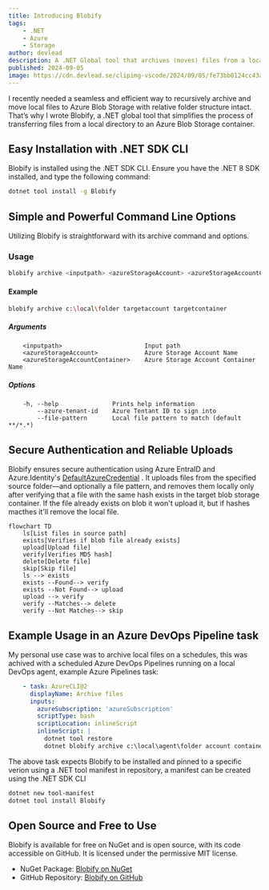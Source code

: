 ```yaml
---
title: Introducing Blobify
tags:
    - .NET
    - Azure
    - Storage
author: devlead
description: A .NET Global tool that archives (moves) files from a local folder to an Azure Blob Storage container.
published: 2024-09-05
image: https://cdn.devlead.se/clipimg-vscode/2024/09/05/fe73bb0124cc43a1af9520490a6367a8.jpg?sp=r&st=2024-09-04T18:14:45Z&se=2035-05-01T02:14:45Z&spr=https&sv=2022-11-02&sr=b&sig=HuC7WPifcu40wqwTXUZJ77qxzzfs%2BKtSKrkbJrmbqJw%3D
---
```



I recently needed a seamless and efficient way to recursively archive and move local files to Azure Blob Storage with relative folder structure intact. That’s why I wrote Blobify, a .NET global tool that simplifies the process of transferring files from a local directory to an Azure Blob Storage container.

## Easy Installation with .NET SDK CLI

Blobify is installed using the .NET SDK CLI. Ensure you have the .NET 8 SDK installed, and type the following command:

```bash
dotnet tool install -g Blobify
```

## Simple and Powerful Command Line Options

Utilizing Blobify is straightforward with its archive command and options.

### Usage

```bash
blobify archive <inputpath> <azureStorageAccount> <azureStorageAccountContainer> [OPTIONS]
```

#### Example

```bash
blobify archive c:\local\folder targetaccount targetcontainer
```

##### Arguments

```text
    <inputpath>                       Input path
    <azureStorageAccount>             Azure Storage Account Name
    <azureStorageAccountContainer>    Azure Storage Account Container Name
```

##### Options

```text
    -h, --help               Prints help information
        --azure-tenant-id    Azure Tentant ID to sign into
        --file-pattern       Local file pattern to match (default **/*.*)
```

## Secure Authentication and Reliable Uploads

Blobify ensures secure authentication using Azure EntraID and Azure.Identity's [DefaultAzureCredential](https://learn.microsoft.com/en-us/dotnet/api/azure.identity.defaultazurecredential?view=azure-dotnet) . It uploads files from the specified source folder—and optionally a file pattern, and removes them locally only after verifying that a file with the same hash exists in the target blob storage container. If the file already exists on blob it won't upload it, but if hashes macthes it'll remove the local file.

```mermaid
flowchart TD
    ls[List files in source path]
    exists[Verifies if blob file already exists]
    upload[Upload file]
    verify[Verifies MD5 hash]
    delete[Delete file]
    skip[Skip file]
    ls --> exists
    exists --Found--> verify
    exists --Not Found--> upload
    upload --> verify
    verify --Matches--> delete
    verify --Not Matches--> skip
```

## Example Usage in an Azure DevOps Pipeline task

My personal use case was to archive local files on a schedules, this was achived with a scheduled Azure DevOps Pipelines running on a local DevOps agent, example Azure Pipelines task:

```yaml
    - task: AzureCLI@2
      displayName: Archive files
      inputs:
        azureSubscription: 'azureSubscription'
        scriptType: bash
        scriptLocation: inlineScript
        inlineScript: |
          dotnet tool restore
          dotnet blobify archive c:\local\agent\folder account container
```

The above task expects Blobify to be installed and pinned to a specific verion using a .NET tool manifest in repository, a manifest can be created using the .NET SDK CLI

```bash
dotnet new tool-manifest
dotnet tool install Blobify
```


## Open Source and Free to Use

Blobify is available for free on NuGet and is open source, with its code accessible on GitHub. It is licensed under the permissive MIT license.


- NuGet Package: [Blobify on NuGet](https://www.nuget.org/packages/Blobify/)
- GitHub Repository: [Blobify on GitHub](https://github.com/devlead/Blobify)